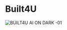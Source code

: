 # Built4U

![BUILT4U AI ON DARK -01](https://user-images.githubusercontent.com/111086848/195726441-3f2baff5-fa23-44a5-956a-e037b49adafb.png)
